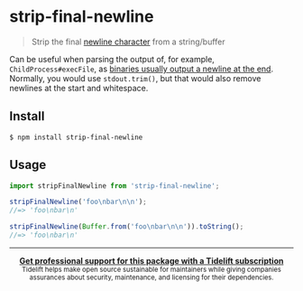 # strip-final-newline

> Strip the final [newline character](https://en.wikipedia.org/wiki/Newline) from a string/buffer

Can be useful when parsing the output of, for example, `ChildProcess#execFile`,
as [binaries usually output a newline at the end](https://stackoverflow.com/questions/729692/why-should-text-files-end-with-a-newline).
Normally, you would use `stdout.trim()`, but that would also remove newlines at the start and whitespace.

## Install

```
$ npm install strip-final-newline
```

## Usage

```js
import stripFinalNewline from 'strip-final-newline';

stripFinalNewline('foo\nbar\n\n');
//=> 'foo\nbar\n'

stripFinalNewline(Buffer.from('foo\nbar\n\n')).toString();
//=> 'foo\nbar\n'
```

---

<div align="center">
	<b>
		<a href="https://tidelift.com/subscription/pkg/npm-strip-eof?utm_source=npm-strip-eof&utm_medium=referral&utm_campaign=readme">Get professional support for this package with a Tidelift subscription</a>
	</b>
	<br>
	<sub>
		Tidelift helps make open source sustainable for maintainers while giving companies<br>assurances about security, maintenance, and licensing for their dependencies.
	</sub>
</div>
